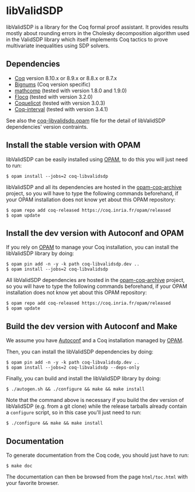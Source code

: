 libValidSDP
===========

libValidSDP is a library for the Coq formal proof assistant. It provides
results mostly about rounding errors in the Cholesky decomposition algorithm
used in the ValidSDP library which itself implements Coq tactics to prove
multivariate inequalities using SDP solvers.

Dependencies
------------

- [Coq](https://coq.inria.fr) version 8.10.x or 8.9.x or 8.8.x or 8.7.x
- [Bignums](https://github.com/coq/bignums) (Coq version specific)
- [mathcomp](https://math-comp.github.io/math-comp/) (tested with version 1.8.0 and 1.9.0)
- [Flocq](http://flocq.gforge.inria.fr/) (tested with version 3.2.0)
- [Coquelicot](http://coquelicot.saclay.inria.fr/) (tested with version 3.0.3)
- [Coq-interval](http://coq-interval.gforge.inria.fr/) (tested with version 3.4.1)

See also the [coq-libvalidsdp.opam](../coq-libvalidsdp.opam) file for the
detail of libValidSDP dependencies' version contraints.

Install the stable version with OPAM
------------------------------------

libValidSDP can be easily installed using [OPAM](https://opam.ocaml.org),
to do this you will just need to run:

    $ opam install --jobs=2 coq-libvalidsdp

libValidSDP and all its dependencies are hosted in the
[opam-coq-archive](https://github.com/coq/opam-coq-archive) project,
so you will have to type the following commands beforehand, if your
OPAM installation does not know yet about this OPAM repository:

    $ opam repo add coq-released https://coq.inria.fr/opam/released
    $ opam update

Install the dev version with Autoconf and OPAM
----------------------------------------------

If you rely on [OPAM](https://opam.ocaml.org) to manage your Coq
installation, you can install the libValidSDP library by doing:

    $ opam pin add -n -y -k path coq-libvalidsdp.dev ..
    $ opam install --jobs=2 coq-libvalidsdp

All libValidSDP dependencies are hosted in the
[opam-coq-archive](https://github.com/coq/opam-coq-archive) project,
so you will have to type the following commands beforehand, if your
OPAM installation does not know yet about this OPAM repository:

    $ opam repo add coq-released https://coq.inria.fr/opam/released
    $ opam update

Build the dev version with Autoconf and Make
--------------------------------------------

We assume you have [Autoconf](https://www.gnu.org/software/autoconf/)
and a Coq installation managed by [OPAM](https://opam.ocaml.org).

Then, you can install the libValidSDP dependencies by doing:

    $ opam pin add -n -y -k path coq-libvalidsdp.dev ..
    $ opam install --jobs=2 coq-libvalidsdp --deps-only

Finally, you can build and install the libValidSDP library by doing:

    $ ./autogen.sh && ./configure && make && make install

Note that the command above is necessary if you build the dev version
of libValidSDP (e.g. from a git clone) while the release tarballs already
contain a `configure` script, so in this case you'll just need to run:

    $ ./configure && make && make install

Documentation
-------------

To generate documentation from the Coq code, you should just have to
run:

    $ make doc

The documentation can then be browsed from the page `html/toc.html`
with your favorite browser.
